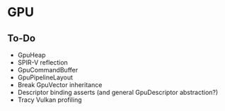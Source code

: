 # GPU

## To-Do

- GpuHeap
- SPIR-V reflection
- GpuCommandBuffer
- GpuPipelineLayout
- Break GpuVector inheritance
- Descriptor binding asserts (and general GpuDescriptor abstraction?)
- Tracy Vulkan profiling

